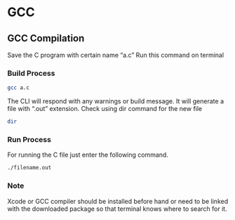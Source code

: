# GCC

## GCC Compilation

Save the C program with certain name “a.c” Run this command on terminal

### Build Process

```sh
gcc a.c
```

The CLI will respond with any warnings or build message. It will generate a file with “.out” extension. Check using dir command for the new file

```sh
dir
```

### Run Process

For running the C file just enter the following command.

```sh
./filename.out
```
### Note

Xcode or GCC compiler should be installed before hand or need to be linked with the downloaded package so that terminal knows where to search for it.

